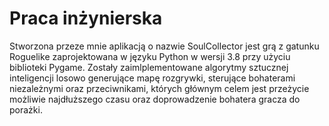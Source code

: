 # Praca inżynierska

Stworzona przeze mnie aplikacją o nazwie SoulCollector jest grą z gatunku Roguelike zaprojektowana w języku Python w wersji 3.8 przy użyciu biblioteki Pygame. 
Zostały zaimlplementowane algorytmy sztucznej inteligencji losowo generujące mapę rozgrywki, sterujące bohaterami niezależnymi oraz przeciwnikami, których głównym celem jest przeżycie możliwie najdłuższego czasu oraz doprowadzenie bohatera gracza do porażki. 
